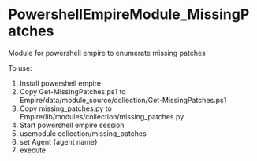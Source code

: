# PowershellEmpireModule_MissingPatches
Module for powershell empire to enumerate missing patches

To use:
<ol>
<li>Install powershell empire</li>
<li>Copy Get-MissingPatches.ps1 to Empire/data/module_source/collection/Get-MissingPatches.ps1</li>
<li>Copy missing_patches.py to Empire/lib/modules/collection/missing_patches.py</li>
<li>Start powershell empire session</li>
<li>usemodule collection/missing_patches</li>
<li>set Agent {agent name}</li>
<li>execute</li>
</ol>
